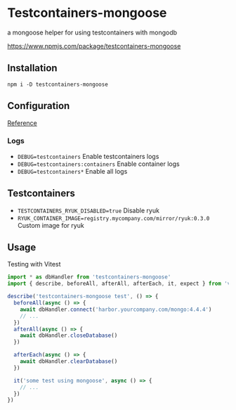 # Testcontainers-mongoose

a mongoose helper for using testcontainers with mongodb

https://www.npmjs.com/package/testcontainers-mongoose

## Installation

```
npm i -D testcontainers-mongoose
```

## Configuration

[Reference](https://github.com/testcontainers/testcontainers-node#configuration)

### Logs

- `DEBUG=testcontainers` Enable testcontainers logs
- `DEBUG=testcontainers:containers` Enable container logs
- `DEBUG=testcontainers*` Enable all logs

## Testcontainers

- `TESTCONTAINERS_RYUK_DISABLED=true` Disable ryuk
- `RYUK_CONTAINER_IMAGE=registry.mycompany.com/mirror/ryuk:0.3.0` Custom image for ryuk

## Usage

Testing with Vitest

```typescript
import * as dbHandler from 'testcontainers-mongoose'
import { describe, beforeAll, afterAll, afterEach, it, expect } from 'vitest'

describe('testcontainers-mongoose test', () => {
  beforeAll(async () => {
    await dbHandler.connect('harbor.yourcompany.com/mongo:4.4.4')
    // ...
  })
  afterAll(async () => {
    await dbHandler.closeDatabase()
  })

  afterEach(async () => {
    await dbHandler.clearDatabase()
  })

  it('some test using mongoose', async () => {
    // ...
  })
})
```
